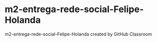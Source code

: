 # m2-entrega-rede-social-Felipe-Holanda
m2-entrega-rede-social-Felipe-Holanda created by GitHub Classroom
